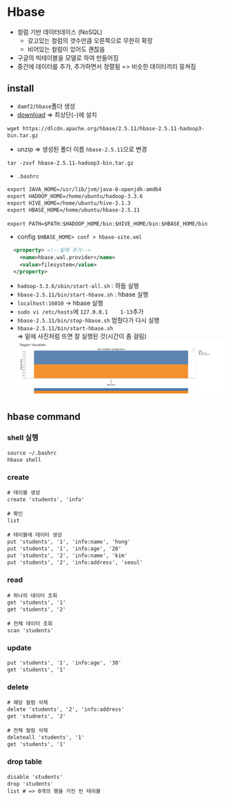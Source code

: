 # Hbase
- 컬럼 기반 데이터데이스 (NoSQL)
    - 갖고있는 컬럼의 갯수만큼 오른쪽으로 무한히 확장
    - 비어있는 컬럼이 있어도 괜찮음
- 구글의 빅테이블을 모델로 하여 만들어짐
- 중간에 데이터를 추가, 추가하면서 정렬됨 => 비슷한 데이터끼리 뭉쳐짐

## install
- `damf2/hbase`폴더 생성
- [download](https://hbase.apache.org/downloads.html) => 최상단(`~`)에 설치
```shell
wget https://dlcdn.apache.org/hbase/2.5.11/hbase-2.5.11-hadoop3-bin.tar.gz
```
- unzip => 생성된 폴더 이름 `hbase-2.5.11`으로 변경
```shell
tar -zxvf hbase-2.5.11-hadoop3-bin.tar.gz
```
- `.bashrc`
```bashrc
export JAVA_HOME=/usr/lib/jvm/java-8-openjdk-amd64
export HADOOP_HOME=/home/ubuntu/hadoop-3.3.6
export HIVE_HOME=/home/ubuntu/hive-3.1.3
export HBASE_HOME=/home/ubuntu/hbase-2.5.11

export PATH=$PATH:$HADOOP_HOME/bin:$HIVE_HOME/bin:$HBASE_HOME/bin
```
- config `$HBASE_HOME> conf > hbase-site.xml`
```xml
  <property> <!--밑에 추가-->
    <name>hbase.wal.provider</name>
    <value>filesystem</value>
  </property>
```
- `hadoop-3.3.6/sbin/start-all.sh` : 하둡 실행
- `hbase-2.5.11/bin/start-hbase.sh` : hbase 실행
- `localhost:16010` -> hbase 실행
- `sudo vi /etc/hosts`에 `127.0.0.1    1-13`추가
- `hbase-2.5.11/bin/stop-hbase.sh` 멈췄다가 다시 실행
- `hbase-2.5.11/bin/start-hbase.sh`\
=> 밑에 사진처럼 뜨면 잘 실행된 것(시간이 좀 걸림)
![alt text](image.png)

## hbase command
### shell 실행
```shell
source ~/.bashrc
hbase shell
```

### create
```shell
# 테이블 생성
create 'students', 'info'

# 확인
list

# 테이블에 데이터 생성
put 'students', '1', 'info:name', 'hong'
put 'students', '1', 'info:age', '20'
put 'students', '2', 'info:name', 'kim'
put 'students', '2', 'info:address', 'seoul'
```
### read
```shell
# 하나의 데이터 조회
get 'students', '1'
get 'students', '2'

# 전체 데이터 조회
scan 'students'
```
### update
```shell
put 'students', '1', 'info:age', '30'
get 'students', '1'
```
### delete
```shell
# 해당 컬럼 삭제
delete 'students', '2', 'info:address'
get 'studnets', '2'

# 전체 컬럼 삭제
deleteall 'students', '1'
get 'students', '1'
```
### drop table
```shell
disable 'students'
drop 'students'
list # => 0개의 행을 가진 빈 테이블
```